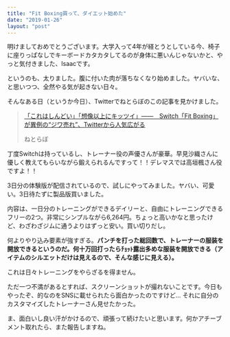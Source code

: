 ```yaml
---
title: "Fit Boxing買って、ダイエット始めた"
date: "2019-01-26"
layout: "post"
---
```


明けましておめでとうございます。大学入って4年が経とうとしている今、椅子に座りっぱなしでキーボードカタカタしてるのが身体に悪いんじゃないかと、やっと気付きました、Isaacです。

というのも、太りました。腹に付いた肉が落ちなくなり始めました。ヤバいな、と思いつつ、全然やる気が起きない日々。

そんなある日（というか今日）、Twitterでねとらぼのこの記事を見かけました。

> [「これはしんどい」「想像以上にキッツイ」――　Switch「Fit Boxing」が異例の“ジワ売れ”、Twitterから人気広がる](http://nlab.itmedia.co.jp/nl/articles/1901/22/news126.html)
>
> ねとらぼ

丁度Switchは持っているし、トレーナー役の声優さんが豪華。早見沙織さんに優しく教えてもらいながら鍛えられるんですって！！デレマスでは高垣楓さん役ですよ！！

3日分の体験版が配信されているので、試しにやってみました。ヤバい、可愛い。3日待たずに製品版買いました。

内容は、一日分のトレーニングができるデイリーと、自由にトレーニングできるフリーの2つ。非常にシンプルながら6,264円。ちょっと高いかなと思ったけど、わざわざジムに通うよりはずっと安い。買い切りだし。


何よりやり込み要素が強すぎる。**パンチを打った総回数で、トレーナーの服装を開放できるというのだ。何十万回打ったらﾁｮｯﾄ露出多めな服装を開放できる（アイテムのシルエットだけは見えるので、そんな感じに見える）。**

これは日々トレーニングをやらざるを得ません。

ただ一つ不満があるとすれば、スクリーンショットが撮れないことです。今日もやったぞ、的なのをSNSに載せられたら面白かったのですけど...
それに自分のカスタマイズしたトレーナーさん見せたかった。

ま、面白いし良い汗がかけるので、頑張って続けたいと思います。何かアチーブメント取れたら、また報告しますね。
